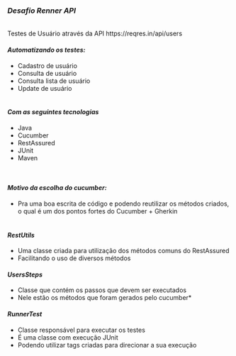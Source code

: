 ### *Desafio Renner API*
<br/>
Testes de Usuário através da API https://reqres.in/api/users

#### *Automatizando os testes:*
- Cadastro de usuário
- Consulta de usuário
- Consulta lista de usuário
- Update de usuário
<br/><br/>

#### *Com as seguintes tecnologias*<br/>
- Java
- Cucumber
- RestAssured
- JUnit
- Maven
<br/>

#### *Motivo da escolha do cucumber:*
- Pra uma boa escrita de código e podendo reutilizar os métodos criados,
o qual é um dos pontos fortes do Cucumber + Gherkin
<br/><br/>
#### *RestUtils*
- Uma classe criada para utilização dos métodos comuns do RestAssured
- Facilitando o uso de diversos métodos

#### *UsersSteps*
- Classe que contém os passos que devem ser executados
- Nele estão os métodos que foram gerados pelo cucumber*

#### *RunnerTest*
- Classe responsável para executar os testes
- É uma classe com execução JUnit
- Podendo utilizar tags criadas para direcionar a sua execução


